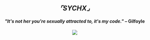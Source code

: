 <h2 align="center">
  <em>⌜SYCHX⌟</em>
</h2>

<h4 align="center">
  <em>"It's not her you're sexually attracted to, it's my code."</em> – Gilfoyle
</h4>

<p align="center">
  <img src="https://skillicons.dev/icons?i=linux,docker,git,cpp,java,go,python,mongo,hacker"/>
</p>

